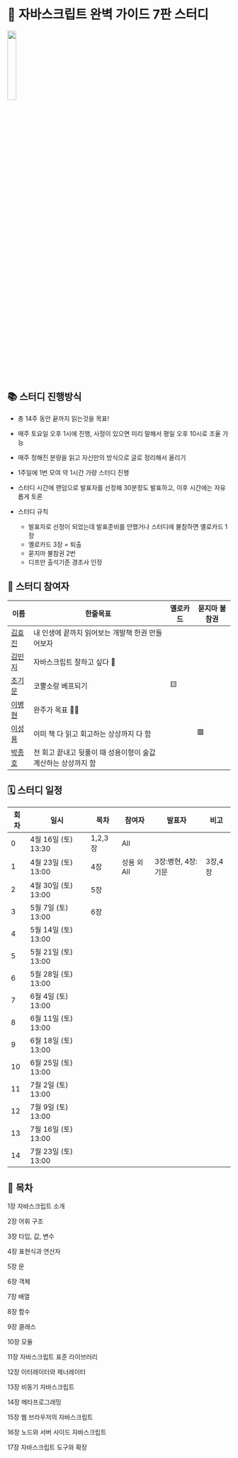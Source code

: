 # 💙 자바스크립트 완벽 가이드 7판 스터디

<img src="https://user-images.githubusercontent.com/60775453/162977636-b8255334-a25a-4dcc-8173-65e5deeb107c.jpeg" width="20%" />

## 📚 스터디 진행방식

- 총 14주 동안 끝까지 읽는것을 목표!
- 매주 토요일 오후 1시에 진행, 사정이 있으면 미리 말해서 평일 오후 10시로 조율 가능
- 매주 정해진 분량을 읽고 자신만의 방식으로 글로 정리해서 올리기
- 1주일에 1번 모여 약 1시간 가량 스터디 진행
- 스터디 시간에 랜덤으로 발표자를 선정해 30분정도 발표하고, 이후 시간에는 자유롭게 토론
- 스터디 규칙

  - 발표자로 선정이 되었는데 발표준비를 안했거나 스터디에 불참하면 옐로카드 1장
  - 옐로카드 3장 = 퇴출
  - 묻지마 불참권 2번
  - 디프만 출석기준 경조사 인정

## 🐥 스터디 참여자

| 이름                                      | 한줄목표                                                      | 옐로카드 | 묻지마 불참권 |
| ----------------------------------------- | ------------------------------------------------------------- | -------- | ------------- |
| [김효진](https://github.com/hy57in)       | 내 인생에 끝까지 읽어보는 개발책 한권 만들어보자              |          |               |
| [김민지](https://github.com/mnxmnz)       | 자바스크립트 잘하고 싶다 🥺                                   |          |               |
| [조기문](https://github.com/guymoon)      | 코뿔소랑 베프되기                                             | 🟨       |               |
| [이병현](https://github.com/Tolluset)     | 완주가 목표 🏃🏻                                                |          |               |
| [이성용](https://github.com/SeongYongLee) | 이미 책 다 읽고 회고하는 상상까지 다 함                       |          | 🟥            |
| [박종호](https://github.com/jonghopark95) | 전 회고 끝내고 뒷풀이 때 성용이형이 술값 계산하는 상상까지 함 |          |               |

## 🗓 스터디 일정

| 회차 | 일시                | 목차     | 참여자 | 발표자                 | 비고    |
| ---- | ------------------- | -------- | ------ | ---------------------- | ------- |
| 0    | 4월 16일 (토) 13:30 | 1,2,3 장 | All    |                        |         |
| 1    | 4월 23일 (토) 13:00 | 4장      | 성용 외 All    | 3장:병현, 4장:기문 | 3장,4장 |
| 2    | 4월 30일 (토) 13:00  | 5장      |        |                        |         |
| 3    | 5월 7일 (토) 13:00  | 6장      |        |                        |         |
| 4    | 5월 14일 (토) 13:00 |          |        |                        |         |
| 5    | 5월 21일 (토) 13:00 |          |        |                        |         |
| 6    | 5월 28일 (토) 13:00 |          |        |                        |         |
| 7    | 6월 4일 (토) 13:00  |          |        |                        |         |
| 8    | 6월 11일 (토) 13:00 |          |        |                        |         |
| 9    | 6월 18일 (토) 13:00 |          |        |                        |         |
| 10   | 6월 25일 (토) 13:00 |          |        |                        |         |
| 11   | 7월 2일 (토) 13:00  |          |        |                        |         |
| 12   | 7월 9일 (토) 13:00  |          |        |                        |         |
| 13   | 7월 16일 (토) 13:00 |          |        |                        |         |
| 14   | 7월 23일 (토) 13:00 |          |        |                        |         |

## 📍 목차

1장 자바스크립트 소개

2장 어휘 구조

3장 타입, 값, 변수

4장 표현식과 연산자

5장 문

6장 객체

7장 배열

8장 함수

9장 클래스

10장 모듈

11장 자바스크립트 표준 라이브러리

12장 이터레이터와 제너레이터

13장 비동기 자바스크립트

14장 메타프로그래밍

15장 웹 브라우저의 자바스크립트

16장 노드와 서버 사이드 자바스크립트

17장 자바스크립트 도구와 확장
